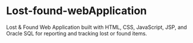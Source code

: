 # Lost-found-webApplication
Lost &amp; Found Web Application built with HTML, CSS, JavaScript, JSP, and Oracle SQL for reporting and tracking lost or found items.
